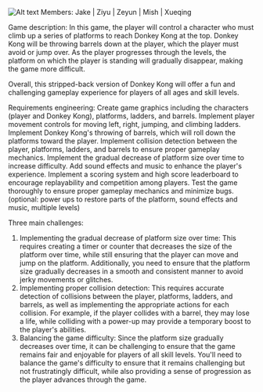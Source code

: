 ![Alt text](Photos/Photo1.png)
Members: Jake | Ziyu | Zeyun | Mish | Xueqing

Game description:
In this game, the player will control a character who must climb up a series of platforms to reach Donkey Kong at the top. Donkey Kong will be throwing barrels down at the player, which the player must avoid or jump over. As the player progresses through the levels, the platform on which the player is standing will gradually disappear, making the game more difficult.

Overall, this stripped-back version of Donkey Kong will offer a fun and challenging gameplay experience for players of all ages and skill levels.

Requirements engineering:
Create game graphics including the characters (player and Donkey Kong), platforms, ladders, and barrels.
Implement player movement controls for moving left, right, jumping, and climbing ladders.
Implement Donkey Kong's throwing of barrels, which will roll down the platforms toward the player.
Implement collision detection between the player, platforms, ladders, and barrels to ensure proper gameplay mechanics.
Implement the gradual decrease of platform size over time to increase difficulty.
Add sound effects and music to enhance the player's experience.
Implement a scoring system and high score leaderboard to encourage replayability and competition among players.
Test the game thoroughly to ensure proper gameplay mechanics and minimize bugs.
(optional: power ups to restore parts of the platform, sound effects and music, multiple levels)

Three main challenges:
1. Implementing the gradual decrease of platform size over time: This requires creating a timer or counter that decreases the size of the platform over time, while still ensuring that the player can move and jump on the platform. Additionally, you need to ensure that the platform size gradually decreases in a smooth and consistent manner to avoid jerky movements or glitches.
2. Implementing proper collision detection: This requires accurate detection of collisions between the player, platforms, ladders, and barrels, as well as implementing the appropriate actions for each collision. For example, if the player collides with a barrel, they may lose a life, while colliding with a power-up may provide a temporary boost to the player's abilities.
3. Balancing the game difficulty: Since the platform size gradually decreases over time, it can be challenging to ensure that the game remains fair and enjoyable for players of all skill levels. You'll need to balance the game's difficulty to ensure that it remains challenging but not frustratingly difficult, while also providing a sense of progression as the player advances through the game.